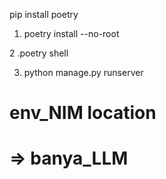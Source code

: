 pip install poetry 

1. poetry install --no-root

2 .poetry shell

3. python manage.py runserver



# env_NIM location
# => banya_LLM